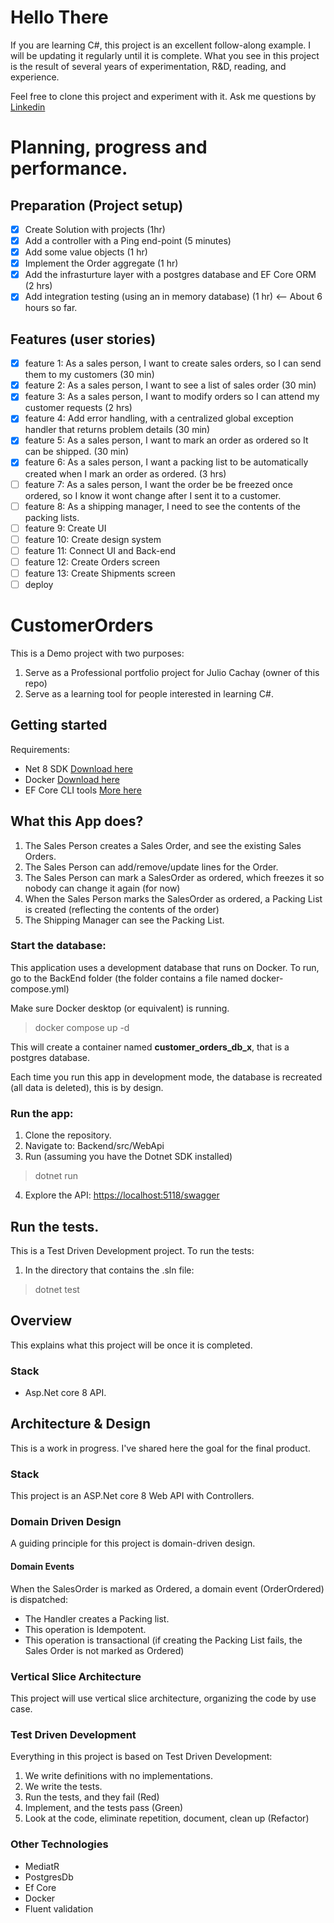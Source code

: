 # Hello There
If you are learning C#, this project is an excellent follow-along example. I will be updating it regularly until it is complete.
What you see in this project is the result of several years of experimentation, R&D, reading, and experience.

Feel free to clone this project and experiment with it. Ask me questions by [Linkedin](https://www.linkedin.com/in/julio-cachay-2a159226b/)

# Planning, progress and performance.

## Preparation (Project setup)
- [x] Create Solution with projects (1hr)
- [x] Add a controller with a Ping end-point (5 minutes)
- [x] Add some value objects (1 hr)
- [x] Implement the Order aggregate (1 hr)
- [x] Add the infrasturture layer with a postgres database and EF Core ORM (2 hrs)
- [x] Add integration testing (using an in memory database) (1 hr) <-- About 6 hours so far.

## Features (user stories)
- [x] feature 1: As a sales person, I want to create sales orders, so I can send them to my customers (30 min)
- [x] feature 2: As a sales person, I want to see a list of sales order (30 min)
- [x] feature 3: As a sales person, I want to modify orders so I can attend my customer requests (2 hrs)
- [x] feature 4: Add error handling, with a centralized global exception handler that returns problem details (30 min)
- [x] feature 5: As a sales person, I want to mark an order as ordered so It can be shipped. (30 min)
- [x] feature 6: As a sales person, I want a packing list to be automatically created when I mark an order as ordered. (3 hrs)
- [ ] feature 7: As a sales person, I want the order be be freezed once ordered, so I know it wont change after I sent it to a customer.
- [ ] feature 8: As a shipping manager, I need to see the contents of the packing lists.
- [ ] feature 9: Create UI
- [ ] feature 10: Create design system
- [ ] feature 11: Connect UI and Back-end
- [ ] feature 12: Create Orders screen
- [ ] feature 13: Create Shipments screen
- [ ] deploy   
  
# CustomerOrders

This is a Demo project with two purposes:
1. Serve as a Professional portfolio project for Julio Cachay (owner of this repo)
2. Serve as a learning tool for people interested in learning C#.

## Getting started

Requirements:
- Net 8 SDK [Download here](https://dotnet.microsoft.com/en-us/download/dotnet/8.0)
- Docker [Download here](https://www.docker.com/products/docker-desktop/)
- EF Core CLI tools [More here](https://learn.microsoft.com/en-us/ef/core/cli/dotnet)

## What this App does?
1. The Sales Person creates a Sales Order, and see the existing Sales Orders.
3. The Sales Person can add/remove/update lines for the Order.
4. The Sales Person can mark a SalesOrder as ordered, which freezes it so nobody can change it again (for now)
5. When the Sales Person marks the SalesOrder as ordered, a Packing List is created (reflecting the contents of the order)
6. The Shipping Manager can see the Packing List.
   
### Start the database:
This application uses a development database that runs on Docker. To run, go to the
BackEnd folder (the folder contains a file named docker-compose.yml)

Make sure Docker desktop (or equivalent) is running.

> docker compose up -d

This will create a container named **customer_orders_db_x**, that is
a postgres database.

Each time you run this app in development mode, the database is recreated (all data is deleted),
this is by design.

### Run the app:
1. Clone the repository.
2. Navigate to: Backend/src/WebApi
3. Run (assuming you have the Dotnet SDK installed)

> dotnet run

4. Explore the API: [https://localhost:5118/swagger](https://localhost:5118/swagger)

## Run the tests.
This is a Test Driven Development project. To run the tests:
1. In the directory that contains the .sln file:

> dotnet test

## Overview
This explains what this project will be once it is completed.

### Stack

- Asp.Net core 8 API.

## Architecture & Design
This is a work in progress. I've shared here the goal for the final product.

### Stack
This project is an ASP.Net core 8 Web API with Controllers.

### Domain Driven Design
A guiding principle for this project is domain-driven design.
#### Domain Events
When the SalesOrder is marked as Ordered, a domain event (OrderOrdered) is dispatched:
- The Handler creates a Packing list.
- This operation is Idempotent.
- This operation is transactional (if creating the Packing List fails, the Sales Order is not marked as Ordered)

### Vertical Slice Architecture
This project will use vertical slice architecture, organizing the code by use case.

### Test Driven Development
Everything in this project is based on Test Driven Development:
1. We write definitions with no implementations.
2. We write the tests.
3. Run the tests, and they fail (Red)
4. Implement, and the tests pass (Green)
5. Look at the code, eliminate repetition, document, clean up (Refactor)

### Other Technologies
- MediatR
- PostgresDb
- Ef Core
- Docker
- Fluent validation

